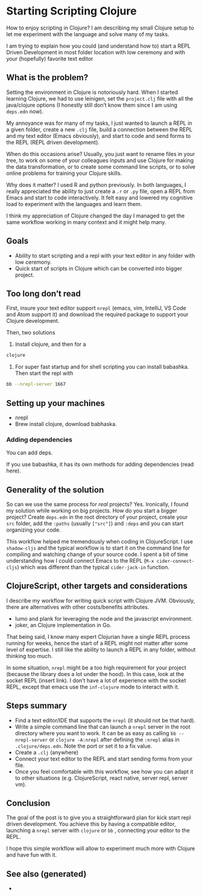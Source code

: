 # Starting Scripting Clojure

How to enjoy scripting in Clojure? I am describing my small Clojure setup to let me experiment with the language and solve many of my tasks.

I am trying to explain how you could (and understand how to) start a REPL Driven Development in most folder location with low ceremony and with your (hopefully) favorite text editor


## What is the problem?

Setting the environment in Clojure is notoriously hard. When I started learning Clojure, we had to use leinigen, set the `project.clj` file with all the java/clojure options (I honestly still don&rsquo;t know them since I am using `deps.edn` now).

My annoyance was for many of my tasks, I just wanted to launch a REPL in a given folder, create a new `.clj` file, build a connection between the REPL and my text editor (Emacs obviously), and start to code and send forms to the REPL (REPL driven development).

When do this occasions arise? Usually, you just want to rename files in your tree, to work on some of your colleagues inputs and use Clojure for making the data transformation, or to create some command line scripts, or to solve online problems for training your Clojure skills.

Why does it matter? I used R and python previously. In both languages, I really appreciated the ability to just create a `.r` or `.py` file, open a REPL from Emacs and start to code interactively. It felt easy and lowered my cognitive load to experiment with the languages and learn them.

I think my appreciation of Clojure changed the day I managed to get the same workflow working in many context and it might help many.


## Goals

-   Ability to start scripting and a repl with your text editor in any folder with low ceremony.
-   Quick start of scripts in Clojure which can be converted into bigger project.


## Too long don&rsquo;t read

First, insure your text editor support `nrepl` (emacs, vim, IntelliJ, VS Code and Atom support it) and download the required package to support your Clojure development.

Then, two solutions

1.  Install clojure, and then for a

```bash
clojure
```

1.  For super fast startup and for shell scripting you can install babashka. Then start the repl with

```bash
bb --nrepl-server 1667
```


## Setting up your machines

-   nrepl
-   Brew install clojure, download babhaska.


### Adding dependencies

You can add deps.

If you use babashka, it has its own methods for adding dependencies (read here).


## Generality of the solution

So can we use the same process for *real* projects? Yes. Ironically, I found my solution while working on big projects. How do you start a bigger project? Create `deps.edn` in the root directory of your project, create your `src` folder, add the `:paths` (usually `["src"]`) and `:deps` and you can start organizing your code.

This workflow helped me tremendously when coding in ClojureScript. I use `shadow-cljs` and the typical workflow is to start it on the command line for compiling and watching change of your source code. I spent a bit of time understanding how I could connect Emacs to the REPL (`M-x cider-connect-cljs`) which was different than the typical `cider-jack-in` function.


## ClojureScript, other targets and considerations

I describe my workflow for writing quick script with Clojure JVM. Obviously, there are alternatives with other costs/benefits attributes.

-   lumo and plank for leveraging the node and the javascript environment.
-   joker, an Clojure implementation in Go.

That being said, I know many expert Clojurian have a single REPL process running for weeks, hence the start of a REPL might not matter after some level of expertise. I still like the ability to launch a REPL in any folder, without thinking too much.

In some situation, `nrepl` might be a too high requirement for your project (because the library does a lot under the hood). In this case, look at the socket REPL (insert link). I don&rsquo;t have a lot of experience with the socket REPL, except that emacs use the `inf-clojure` mode to interact with it.


## Steps summary

-   Find a text editor/IDE that supports the `nrepl` (it should not be that hard).
-   Write a simple command line that can launch a `nrepl` server in the root directory where you want to work. It can be as easy as calling `bb --nrepl-server` or `clojure -A:nrepl` after defining the `:nrepl` alias in `.clojure/deps.edn`. Note the port or set it to a fix value.
-   Create a `.clj` (anywhere)
-   Connect your text editor to the REPL and start sending forms from your file.
-   Once you feel comfortable with this workflow, see how you can adapt it to other situations (e.g. ClojureScript, react native, server repl, server vm).


## Conclusion

The goal of the post is to give you a straightforward plan for kick start repl driven development. You achieve this by having a compatible editor, launching a `nrepl` server with `clojure` or `bb` , connecting your editor to the REPL.

I hope this simple workflow will allow to experiment much more with Clojure and have fun with it.


## See also (generated)

-
